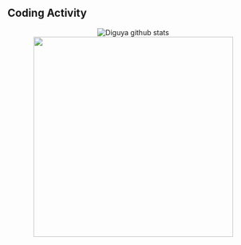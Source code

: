 ###

## Coding Activity
<center>
    <img src="https://github-readme-stats.vercel.app/api?username=ademilsoncarvalho&show_icons=true&theme=dracula&hide=contribs,prs" alt="Diguya github stats" />
 <img width="400px" align="center" src="https://github-readme-stats.vercel.app/api/top-langs/?username=ademilsoncarvalho&hide=html&layout=compact&count_private=true&hide_border=true&theme=dracula" />
</center>

<!--
**ademilsoncarvalho/ademilsoncarvalho** is a ✨ _special_ ✨ repository because its `README.md` (this file) appears on your GitHub profile.

Here are some ideas to get you started:

- 🔭 I’m currently working on ...
- 🌱 I’m currently learning ...
- 👯 I’m looking to collaborate on ...
- 🤔 I’m looking for help with ...
- 💬 Ask me about ...
- 📫 How to reach me: ...
- 😄 Pronouns: ...
- ⚡ Fun fact: ...
-->
